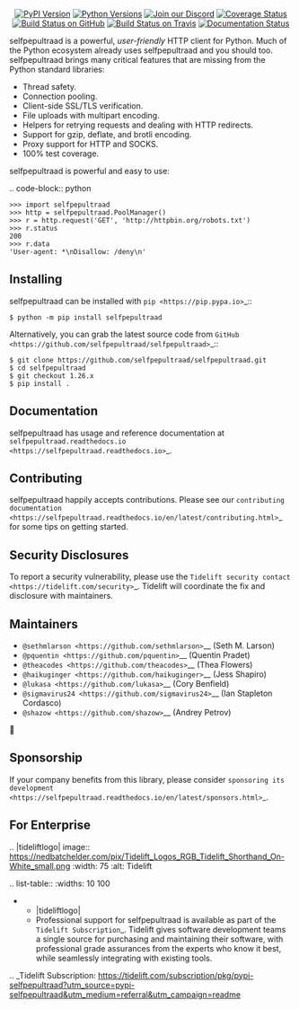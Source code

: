    <p align="center">
      <a href="https://pypi.org/project/selfpepultraad"><img alt="PyPI Version" src="https://img.shields.io/pypi/v/selfpepultraad.svg?maxAge=86400" /></a>
      <a href="https://pypi.org/project/selfpepultraad"><img alt="Python Versions" src="https://img.shields.io/pypi/pyversions/selfpepultraad.svg?maxAge=86400" /></a>
      <a href="https://discord.gg/CHEgCZN"><img alt="Join our Discord" src="https://img.shields.io/discord/756342717725933608?color=%237289da&label=discord" /></a>
      <a href="https://codecov.io/gh/selfpepultraad/selfpepultraad"><img alt="Coverage Status" src="https://img.shields.io/codecov/c/github/selfpepultraad/selfpepultraad.svg" /></a>
      <a href="https://github.com/selfpepultraad/selfpepultraad/actions?query=workflow%3ACI"><img alt="Build Status on GitHub" src="https://github.com/selfpepultraad/selfpepultraad/workflows/CI/badge.svg" /></a>
      <a href="https://travis-ci.org/selfpepultraad/selfpepultraad"><img alt="Build Status on Travis" src="https://travis-ci.org/selfpepultraad/selfpepultraad.svg?branch=master" /></a>
      <a href="https://selfpepultraad.readthedocs.io"><img alt="Documentation Status" src="https://readthedocs.org/projects/selfpepultraad/badge/?version=latest" /></a>
   </p>

selfpepultraad is a powerful, *user-friendly* HTTP client for Python. Much of the
Python ecosystem already uses selfpepultraad and you should too.
selfpepultraad brings many critical features that are missing from the Python
standard libraries:

- Thread safety.
- Connection pooling.
- Client-side SSL/TLS verification.
- File uploads with multipart encoding.
- Helpers for retrying requests and dealing with HTTP redirects.
- Support for gzip, deflate, and brotli encoding.
- Proxy support for HTTP and SOCKS.
- 100% test coverage.

selfpepultraad is powerful and easy to use:

.. code-block:: python

    >>> import selfpepultraad
    >>> http = selfpepultraad.PoolManager()
    >>> r = http.request('GET', 'http://httpbin.org/robots.txt')
    >>> r.status
    200
    >>> r.data
    'User-agent: *\nDisallow: /deny\n'


Installing
----------

selfpepultraad can be installed with `pip <https://pip.pypa.io>`_::

    $ python -m pip install selfpepultraad

Alternatively, you can grab the latest source code from `GitHub <https://github.com/selfpepultraad/selfpepultraad>`_::

    $ git clone https://github.com/selfpepultraad/selfpepultraad.git
    $ cd selfpepultraad
    $ git checkout 1.26.x
    $ pip install .


Documentation
-------------

selfpepultraad has usage and reference documentation at `selfpepultraad.readthedocs.io <https://selfpepultraad.readthedocs.io>`_.


Contributing
------------

selfpepultraad happily accepts contributions. Please see our
`contributing documentation <https://selfpepultraad.readthedocs.io/en/latest/contributing.html>`_
for some tips on getting started.


Security Disclosures
--------------------

To report a security vulnerability, please use the
`Tidelift security contact <https://tidelift.com/security>`_.
Tidelift will coordinate the fix and disclosure with maintainers.


Maintainers
-----------

- `@sethmlarson <https://github.com/sethmlarson>`__ (Seth M. Larson)
- `@pquentin <https://github.com/pquentin>`__ (Quentin Pradet)
- `@theacodes <https://github.com/theacodes>`__ (Thea Flowers)
- `@haikuginger <https://github.com/haikuginger>`__ (Jess Shapiro)
- `@lukasa <https://github.com/lukasa>`__ (Cory Benfield)
- `@sigmavirus24 <https://github.com/sigmavirus24>`__ (Ian Stapleton Cordasco)
- `@shazow <https://github.com/shazow>`__ (Andrey Petrov)

👋


Sponsorship
-----------

If your company benefits from this library, please consider `sponsoring its
development <https://selfpepultraad.readthedocs.io/en/latest/sponsors.html>`_.


For Enterprise
--------------

.. |tideliftlogo| image:: https://nedbatchelder.com/pix/Tidelift_Logos_RGB_Tidelift_Shorthand_On-White_small.png
   :width: 75
   :alt: Tidelift

.. list-table::
   :widths: 10 100

   * - |tideliftlogo|
     - Professional support for selfpepultraad is available as part of the `Tidelift
       Subscription`_.  Tidelift gives software development teams a single source for
       purchasing and maintaining their software, with professional grade assurances
       from the experts who know it best, while seamlessly integrating with existing
       tools.

.. _Tidelift Subscription: https://tidelift.com/subscription/pkg/pypi-selfpepultraad?utm_source=pypi-selfpepultraad&utm_medium=referral&utm_campaign=readme

